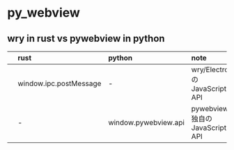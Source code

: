 # py_webview

## wry in rust vs pywebview in python

||rust|python|note|
|:--|:--|:--|:--|
| |window.ipc.postMessage| - | wry/ElectronのJavaScript API |
| | - |window.pywebview.api| pywebview独自のJavaScript API |

